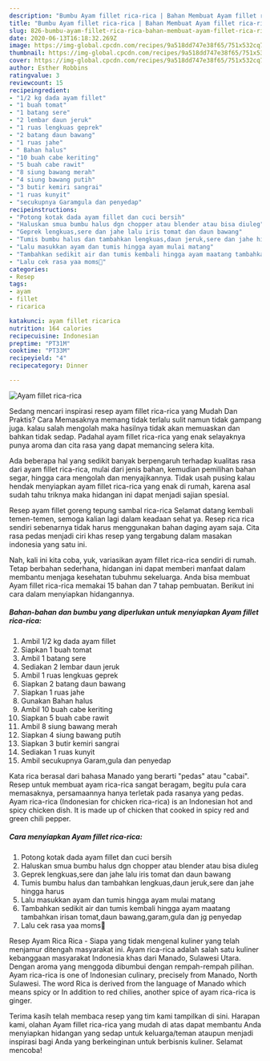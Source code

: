 ```yaml
---
description: "Bumbu Ayam fillet rica-rica | Bahan Membuat Ayam fillet rica-rica Yang Mudah Dan Praktis"
title: "Bumbu Ayam fillet rica-rica | Bahan Membuat Ayam fillet rica-rica Yang Mudah Dan Praktis"
slug: 826-bumbu-ayam-fillet-rica-rica-bahan-membuat-ayam-fillet-rica-rica-yang-mudah-dan-praktis
date: 2020-06-13T16:18:32.269Z
image: https://img-global.cpcdn.com/recipes/9a518dd747e38f65/751x532cq70/ayam-fillet-rica-rica-foto-resep-utama.jpg
thumbnail: https://img-global.cpcdn.com/recipes/9a518dd747e38f65/751x532cq70/ayam-fillet-rica-rica-foto-resep-utama.jpg
cover: https://img-global.cpcdn.com/recipes/9a518dd747e38f65/751x532cq70/ayam-fillet-rica-rica-foto-resep-utama.jpg
author: Esther Robbins
ratingvalue: 3
reviewcount: 15
recipeingredient:
- "1/2 kg dada ayam fillet"
- "1 buah tomat"
- "1 batang sere"
- "2 lembar daun jeruk"
- "1 ruas lengkuas geprek"
- "2 batang daun bawang"
- "1 ruas jahe"
- " Bahan halus"
- "10 buah cabe keriting"
- "5 buah cabe rawit"
- "8 siung bawang merah"
- "4 siung bawang putih"
- "3 butir kemiri sangrai"
- "1 ruas kunyit"
- "secukupnya Garamgula dan penyedap"
recipeinstructions:
- "Potong kotak dada ayam fillet dan cuci bersih"
- "Haluskan smua bumbu halus dgn chopper atau blender atau bisa diuleg"
- "Geprek lengkuas,sere dan jahe lalu iris tomat dan daun bawang"
- "Tumis bumbu halus dan tambahkan lengkuas,daun jeruk,sere dan jahe hingga harus"
- "Lalu masukkan ayam dan tumis hingga ayam mulai matang"
- "Tambahkan sedikit air dan tumis kembali hingga ayam maatang tambahkan irisan tomat,daun bawang,garam,gula dan jg penyedap"
- "Lalu cek rasa yaa moms🤗"
categories:
- Resep
tags:
- ayam
- fillet
- ricarica

katakunci: ayam fillet ricarica 
nutrition: 164 calories
recipecuisine: Indonesian
preptime: "PT31M"
cooktime: "PT33M"
recipeyield: "4"
recipecategory: Dinner

---
```



![Ayam fillet rica-rica](https://img-global.cpcdn.com/recipes/9a518dd747e38f65/751x532cq70/ayam-fillet-rica-rica-foto-resep-utama.jpg)

Sedang mencari inspirasi resep ayam fillet rica-rica yang Mudah Dan Praktis? Cara Memasaknya memang tidak terlalu sulit namun tidak gampang juga. kalau salah mengolah maka hasilnya tidak akan memuaskan dan bahkan tidak sedap. Padahal ayam fillet rica-rica yang enak selayaknya punya aroma dan cita rasa yang dapat memancing selera kita.

Ada beberapa hal yang sedikit banyak berpengaruh terhadap kualitas rasa dari ayam fillet rica-rica, mulai dari jenis bahan, kemudian pemilihan bahan segar, hingga cara mengolah dan menyajikannya. Tidak usah pusing kalau hendak menyiapkan ayam fillet rica-rica yang enak di rumah, karena asal sudah tahu triknya maka hidangan ini dapat menjadi sajian spesial.

Resep ayam fillet goreng tepung sambal rica-rica Selamat datang kembali temen-temen, semoga kalian lagi dalam keadaan sehat ya. Resep rica rica sendiri sebenarnya tidak harus menggunakan bahan daging ayam saja. Cita rasa pedas menjadi ciri khas resep yang tergabung dalam masakan indonesia yang satu ini.


Nah, kali ini kita coba, yuk, variasikan ayam fillet rica-rica sendiri di rumah. Tetap berbahan sederhana, hidangan ini dapat memberi manfaat dalam membantu menjaga kesehatan tubuhmu sekeluarga. Anda bisa membuat Ayam fillet rica-rica memakai 15 bahan dan 7 tahap pembuatan. Berikut ini cara dalam menyiapkan hidangannya.

<!--inarticleads1-->

##### Bahan-bahan dan bumbu yang diperlukan untuk menyiapkan Ayam fillet rica-rica:

1. Ambil 1/2 kg dada ayam fillet
1. Siapkan 1 buah tomat
1. Ambil 1 batang sere
1. Sediakan 2 lembar daun jeruk
1. Ambil 1 ruas lengkuas geprek
1. Siapkan 2 batang daun bawang
1. Siapkan 1 ruas jahe
1. Gunakan  Bahan halus
1. Ambil 10 buah cabe keriting
1. Siapkan 5 buah cabe rawit
1. Ambil 8 siung bawang merah
1. Siapkan 4 siung bawang putih
1. Siapkan 3 butir kemiri sangrai
1. Sediakan 1 ruas kunyit
1. Ambil secukupnya Garam,gula dan penyedap


Kata rica berasal dari bahasa Manado yang berarti &#34;pedas&#34; atau &#34;cabai&#34;. Resep untuk membuat ayam rica-rica sangat beragam, begitu pula cara memasaknya, persamaannya hanya terletak pada rasanya yang pedas. Ayam rica-rica (Indonesian for chicken rica-rica) is an Indonesian hot and spicy chicken dish. It is made up of chicken that cooked in spicy red and green chili pepper. 

<!--inarticleads2-->

##### Cara menyiapkan Ayam fillet rica-rica:

1. Potong kotak dada ayam fillet dan cuci bersih
1. Haluskan smua bumbu halus dgn chopper atau blender atau bisa diuleg
1. Geprek lengkuas,sere dan jahe lalu iris tomat dan daun bawang
1. Tumis bumbu halus dan tambahkan lengkuas,daun jeruk,sere dan jahe hingga harus
1. Lalu masukkan ayam dan tumis hingga ayam mulai matang
1. Tambahkan sedikit air dan tumis kembali hingga ayam maatang tambahkan irisan tomat,daun bawang,garam,gula dan jg penyedap
1. Lalu cek rasa yaa moms🤗


Resep Ayam Rica Rica - Siapa yang tidak mengenal kuliner yang telah menjamur ditengah masyarakat ini. Ayam rica-rica adalah salah satu kuliner kebanggaan masyarakat Indonesia khas dari Manado, Sulawesi Utara. Dengan aroma yang menggoda dibumbui dengan rempah-rempah pilihan. Ayam rica-rica is one of Indonesian culinary, precisely from Manado, North Sulawesi. The word Rica is derived from the language of Manado which means spicy or In addition to red chilies, another spice of ayam rica-rica is ginger. 

Terima kasih telah membaca resep yang tim kami tampilkan di sini. Harapan kami, olahan Ayam fillet rica-rica yang mudah di atas dapat membantu Anda menyiapkan hidangan yang sedap untuk keluarga/teman ataupun menjadi inspirasi bagi Anda yang berkeinginan untuk berbisnis kuliner. Selamat mencoba!
